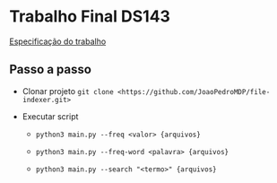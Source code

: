 # Trabalho Final DS143

[Especificação do trabalho](https://gitlab.com/ds143-alexkutzke/material/-/blob/main/trabalho_2021_02.md)

## Passo a passo
- Clonar projeto
`git clone <https://github.com/JoaoPedroMDP/file-indexer.git>`
- Executar script

	- `python3 main.py --freq <valor> {arquivos}`

	- `python3 main.py --freq-word <palavra> {arquivos}`

	- `python3 main.py --search "<termo>" {arquivos}`